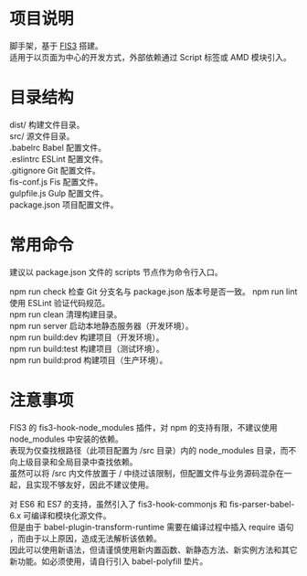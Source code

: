 # 项目说明

脚手架，基于 [FIS3](http://fis.baidu.com) 搭建。  
适用于以页面为中心的开发方式，外部依赖通过 Script 标签或 AMD 模块引入。  

# 目录结构

dist/ 构建文件目录。  
src/ 源文件目录。  
.babelrc Babel 配置文件。  
.eslintrc ESLint 配置文件。  
.gitignore Git 配置文件。  
fis-conf.js Fis 配置文件。  
gulpfile.js Gulp 配置文件。  
package.json 项目配置文件。  

# 常用命令

建议以 package.json 文件的 scripts 节点作为命令行入口。  

npm run check 检查 Git 分支名与 package.json 版本号是否一致。 
npm run lint 使用 ESLint 验证代码规范。  
npm run clean 清理构建目录。  
npm run server 启动本地静态服务器（开发环境）。  
npm run build:dev 构建项目（开发环境）。  
npm run build:test 构建项目（测试环境）。  
npm run build:prod 构建项目（生产环境）。  

# 注意事项

FIS3 的 fis3-hook-node_modules 插件，对 npm 的支持有限，不建议使用 node_modules 中安装的依赖。  
表现为仅查找根路径（此项目配置为 /src 目录）内的 node_modules 目录，而不向上级目录和全局目录中查找依赖。  
虽然可以将 /src 内文件放置于 / 中绕过该限制，但配置文件与业务源码混杂在一起，且实现不够友好，因此不建议使用。  

对 ES6 和 ES7 的支持，虽然引入了 fis3-hook-commonjs 和 fis-parser-babel-6.x 可编译和模块化源文件。  
但是由于 babel-plugin-transform-runtime 需要在编译过程中插入 require 语句 ，而由于以上原因，造成无法解析该依赖。  
因此可以使用新语法，但请谨慎使用新内置函数、新静态方法、新实例方法和其它新功能。如必须使用，请自行引入 babel-polyfill 垫片。  
